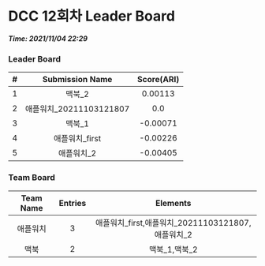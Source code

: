 # DCC 12회차 Leader Board
***Time: 2021/11/04 22:29***

### Leader Board

|#|Submission Name|Score(ARI)|
|:---:|:---:|:---:|
|1|맥북_2|0.00113|
|2|애플워치_20211103121807|0.0|
|3|맥북_1|-0.00071|
|4|애플워치_first|-0.00226|
|5|애플워치_2|-0.00405|

### Team Board

|Team Name|Entries|Elements|
|:---:|:---:|:---:|
|애플워치|3|애플워치_first,애플워치_20211103121807,애플워치_2|
|맥북|2|맥북_1,맥북_2|
